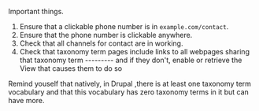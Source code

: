 Important things.

1. Ensure that a clickable phone number is in `example.com/contact`.
2. Ensure that the phone number is clickable anywhere. 
3. Check that all channels for contact are in working.
4. Check that taxonomy term pages include links to all webpages sharing that taxonomy term --------- and if they don't, enable or retrieve the View that causes them to do so

Remind youself that natively, in Drupal ,there is at least one taxonomy term vocabulary and that this vocabulary has zero taxonomy terms in it but can have more.
